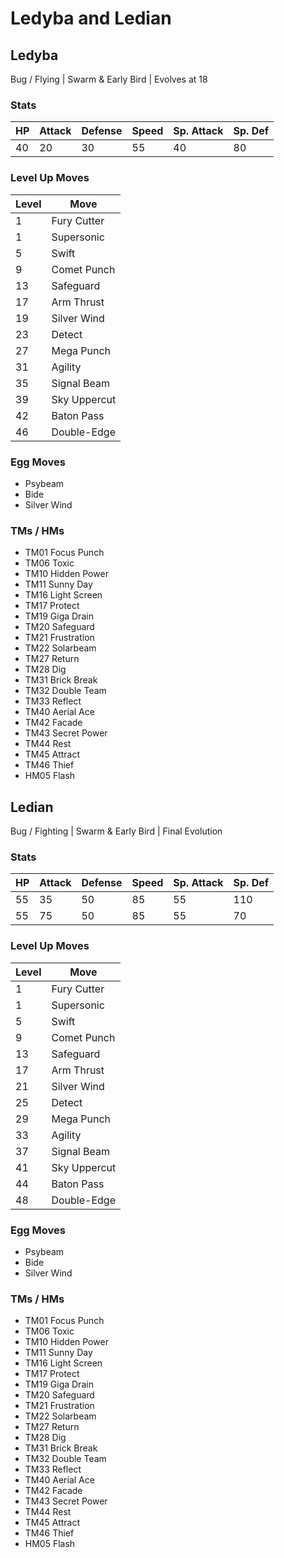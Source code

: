 # Ledyba and Ledian

## Ledyba
Bug / Flying | Swarm & Early Bird | Evolves at 18

### Stats
| HP | Attack | Defense | Speed | Sp. Attack | Sp. Def |
|--|--|--|--|--|--|
| 40 | 20 | 30 | 55 | 40 | 80 |

### Level Up Moves
| Level | Move |
|--|--|
| 1 | Fury Cutter |
| 1 | Supersonic |
| 5 | Swift |
| 9 | Comet Punch |
| 13 | Safeguard |
| 17 | Arm Thrust |
| 19 | Silver Wind |
| 23 | Detect |
| 27 | Mega Punch |
| 31 | Agility |
| 35 | Signal Beam |
| 39 | Sky Uppercut |
| 42 | Baton Pass |
| 46 | Double-Edge |

### Egg Moves
 - Psybeam
 - Bide
 - Silver Wind

### TMs / HMs
 - TM01 Focus Punch
 - TM06 Toxic
 - TM10 Hidden Power
 - TM11 Sunny Day
 - TM16 Light Screen
 - TM17 Protect
 - TM19 Giga Drain
 - TM20 Safeguard
 - TM21 Frustration
 - TM22 Solarbeam
 - TM27 Return
 - TM28 Dig
 - TM31 Brick Break
 - TM32 Double Team
 - TM33 Reflect
 - TM40 Aerial Ace
 - TM42 Facade
 - TM43 Secret Power
 - TM44 Rest
 - TM45 Attract
 - TM46 Thief
 - HM05 Flash

## Ledian
Bug / Fighting | Swarm & Early Bird | Final Evolution

### Stats
| HP | Attack | Defense | Speed | Sp. Attack | Sp. Def |
|--|--|--|--|--|--|
| 55 | 35 | 50 | 85 | 55 | 110 |
| 55 | 75 | 50 | 85 | 55 | 70 |

### Level Up Moves
| Level | Move |
|--|--|
| 1 | Fury Cutter |
| 1 | Supersonic |
| 5 | Swift |
| 9 | Comet Punch |
| 13 | Safeguard |
| 17 | Arm Thrust |
| 21 | Silver Wind |
| 25 | Detect |
| 29 | Mega Punch |
| 33 | Agility |
| 37 | Signal Beam |
| 41 | Sky Uppercut |
| 44 | Baton Pass |
| 48 | Double-Edge |

### Egg Moves
 - Psybeam
 - Bide
 - Silver Wind

### TMs / HMs
 - TM01 Focus Punch
 - TM06 Toxic
 - TM10 Hidden Power
 - TM11 Sunny Day
 - TM16 Light Screen
 - TM17 Protect
 - TM19 Giga Drain
 - TM20 Safeguard
 - TM21 Frustration
 - TM22 Solarbeam
 - TM27 Return
 - TM28 Dig
 - TM31 Brick Break
 - TM32 Double Team
 - TM33 Reflect
 - TM40 Aerial Ace
 - TM42 Facade
 - TM43 Secret Power
 - TM44 Rest
 - TM45 Attract
 - TM46 Thief
 - HM05 Flash
